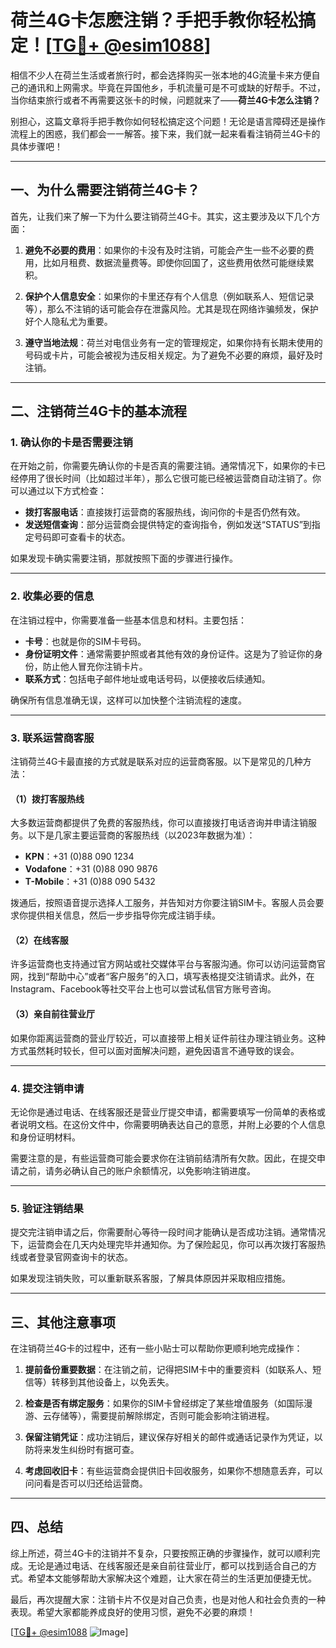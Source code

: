 # 荷兰4G卡怎麽注销？手把手教你轻松搞定！[[TG💪+ @esim1088](https://t.me/s/esim1088)]

相信不少人在荷兰生活或者旅行时，都会选择购买一张本地的4G流量卡来方便自己的通讯和上网需求。毕竟在异国他乡，手机流量可是不可或缺的好帮手。不过，当你结束旅行或者不再需要这张卡的时候，问题就来了——**荷兰4G卡怎么注销？**  

别担心，这篇文章将手把手教你如何轻松搞定这个问题！无论是语言障碍还是操作流程上的困惑，我们都会一一解答。接下来，我们就一起来看看注销荷兰4G卡的具体步骤吧！

---

## 一、为什么需要注销荷兰4G卡？

首先，让我们来了解一下为什么要注销荷兰4G卡。其实，这主要涉及以下几个方面：

1. **避免不必要的费用**：如果你的卡没有及时注销，可能会产生一些不必要的费用，比如月租费、数据流量费等。即使你回国了，这些费用依然可能继续累积。

2. **保护个人信息安全**：如果你的卡里还存有个人信息（例如联系人、短信记录等），那么不注销的话可能会存在泄露风险。尤其是现在网络诈骗频发，保护好个人隐私尤为重要。

3. **遵守当地法规**：荷兰对电信业务有一定的管理规定，如果你持有长期未使用的号码或卡片，可能会被视为违反相关规定。为了避免不必要的麻烦，最好及时注销。

---

## 二、注销荷兰4G卡的基本流程

### 1. 确认你的卡是否需要注销

在开始之前，你需要先确认你的卡是否真的需要注销。通常情况下，如果你的卡已经停用了很长时间（比如超过半年），那么它很可能已经被运营商自动注销了。你可以通过以下方式检查：

- **拨打客服电话**：直接拨打运营商的客服热线，询问你的卡是否仍然有效。
- **发送短信查询**：部分运营商会提供特定的查询指令，例如发送“STATUS”到指定号码即可查看卡的状态。

如果发现卡确实需要注销，那就按照下面的步骤进行操作。

---

### 2. 收集必要的信息

在注销过程中，你需要准备一些基本信息和材料。主要包括：

- **卡号**：也就是你的SIM卡号码。
- **身份证明文件**：通常需要护照或者其他有效的身份证件。这是为了验证你的身份，防止他人冒充你注销卡片。
- **联系方式**：包括电子邮件地址或电话号码，以便接收后续通知。

确保所有信息准确无误，这样可以加快整个注销流程的速度。

---

### 3. 联系运营商客服

注销荷兰4G卡最直接的方式就是联系对应的运营商客服。以下是常见的几种方法：

#### （1）拨打客服热线

大多数运营商都提供了免费的客服热线，你可以直接拨打电话咨询并申请注销服务。以下是几家主要运营商的客服热线（以2023年数据为准）：

- **KPN**：+31 (0)88 090 1234
- **Vodafone**：+31 (0)88 090 9876
- **T-Mobile**：+31 (0)88 090 5432

拨通后，按照语音提示选择人工服务，并告知对方你要注销SIM卡。客服人员会要求你提供相关信息，然后一步步指导你完成注销手续。

#### （2）在线客服

许多运营商也支持通过官方网站或社交媒体平台与客服沟通。你可以访问运营商官网，找到“帮助中心”或者“客户服务”的入口，填写表格提交注销请求。此外，在Instagram、Facebook等社交平台上也可以尝试私信官方账号咨询。

#### （3）亲自前往营业厅

如果你距离运营商的营业厅较近，可以直接带上相关证件前往办理注销业务。这种方式虽然耗时较长，但可以面对面解决问题，避免因语言不通导致的误会。

---

### 4. 提交注销申请

无论你是通过电话、在线客服还是营业厅提交申请，都需要填写一份简单的表格或者说明文档。在这份文件中，你需要明确表达自己的意愿，并附上必要的个人信息和身份证明材料。

需要注意的是，有些运营商可能会要求你在注销前结清所有欠款。因此，在提交申请之前，请务必确认自己的账户余额情况，以免影响注销进度。

---

### 5. 验证注销结果

提交完注销申请之后，你需要耐心等待一段时间才能确认是否成功注销。通常情况下，运营商会在几天内处理完毕并通知你。为了保险起见，你可以再次拨打客服热线或者登录官网查询卡的状态。

如果发现注销失败，可以重新联系客服，了解具体原因并采取相应措施。

---

## 三、其他注意事项

在注销荷兰4G卡的过程中，还有一些小贴士可以帮助你更顺利地完成操作：

1. **提前备份重要数据**：在注销之前，记得把SIM卡中的重要资料（如联系人、短信等）转移到其他设备上，以免丢失。

2. **检查是否有绑定服务**：如果你的SIM卡曾经绑定了某些增值服务（如国际漫游、云存储等），需要提前解除绑定，否则可能会影响注销进程。

3. **保留注销凭证**：成功注销后，建议保存好相关的邮件或通话记录作为凭证，以防将来发生纠纷时有据可查。

4. **考虑回收旧卡**：有些运营商会提供旧卡回收服务，如果你不想随意丢弃，可以问问看是否可以归还给运营商。

---

## 四、总结

综上所述，荷兰4G卡的注销并不复杂，只要按照正确的步骤操作，就可以顺利完成。无论是通过电话、在线客服还是亲自前往营业厅，都可以找到适合自己的方式。希望本文能够帮助大家解决这个难题，让大家在荷兰的生活更加便捷无忧。

最后，再次提醒大家：注销卡片不仅是对自己负责，也是对他人和社会负责的一种表现。希望大家都能养成良好的使用习惯，避免不必要的麻烦！

[[TG💪+ @esim1088](https://t.me/s/esim1088) ![Image](https://i.postimg.cc/4NQfJmqS/Snipaste-2025-05-13-00-14-12.png)]
